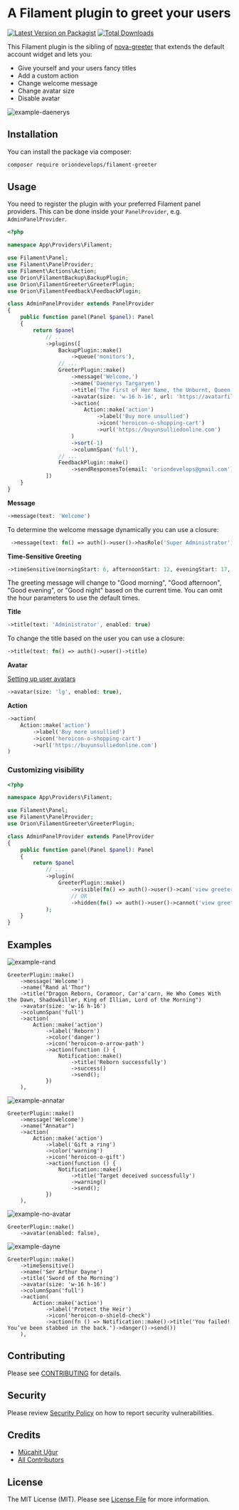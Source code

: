# A Filament plugin to greet your users

[![Latest Version on Packagist](https://img.shields.io/packagist/v/oriondevelops/filament-greeter.svg?style=flat-square)](https://packagist.org/packages/oriondevelops/filament-greeter)
[![Total Downloads](https://img.shields.io/packagist/dt/oriondevelops/filament-greeter.svg?style=flat-square)](https://packagist.org/packages/oriondevelops/filament-greeter)

This Filament plugin is the sibling of [nova-greeter](https://github.com/oriondevelops/nova-greeter) that extends the default account widget and lets you:

- Give yourself and your users fancy titles
- Add a custom action
- Change welcome message
- Change avatar size
- Disable avatar

![example-daenerys](https://raw.githubusercontent.com/oriondevelops/filament-greeter/main/docs/example-daenerys.png)

## Installation

You can install the package via composer:

```bash
composer require oriondevelops/filament-greeter
```

## Usage

You need to register the plugin with your preferred Filament panel providers. This can be done inside your `PanelProvider`, e.g. `AdminPanelProvider`.

```php
<?php

namespace App\Providers\Filament;

use Filament\Panel;
use Filament\PanelProvider;
use Filament\Actions\Action;
use Orion\FilamentBackup\BackupPlugin;
use Orion\FilamentGreeter\GreeterPlugin;
use Orion\FilamentFeedback\FeedbackPlugin;

class AdminPanelProvider extends PanelProvider
{
    public function panel(Panel $panel): Panel
    {
        return $panel
            // ...
            ->plugins([
                BackupPlugin::make()
                    ->queue('monitors'),
                // ...    
                GreeterPlugin::make()
                    ->message('Welcome,')
                    ->name('Daenerys Targaryen')
                    ->title('The First of Her Name, the Unburnt, Queen of Meereen, Queen of the Andals and the Rhoynar and the First Men, Khalisee of the Great Grass Sea, Breaker of Chains and Mother of Dragons')
                    ->avatar(size: 'w-16 h-16', url: 'https://avatarfiles.alphacoders.com/236/236674.jpg')
                    ->action(
                        Action::make('action')
                            ->label('Buy more unsullied')
                            ->icon('heroicon-o-shopping-cart')
                            ->url('https://buyunsulliedonline.com')
                    )
                    ->sort(-1)
                    ->columnSpan('full'),
                // ...
                FeedbackPlugin::make()
                    ->sendResponsesTo(email: 'oriondevelops@gmail.com'),
            ])
    }
}
```

**Message**

```php
->message(text: 'Welcome')
```

To determine the welcome message dynamically you can use a closure:

```php
 ->message(text: fn() => auth()->user()->hasRole('Super Administrator') ? __('Welcome my lord') : __('Welcome'))
```

**Time-Sensitive Greeting**

```php
->timeSensitive(morningStart: 6, afternoonStart: 12, eveningStart: 17, nightStart: 22)
```

The greeting message will change to "Good morning", "Good afternoon", "Good evening", or "Good night" based on the current time. You can omit the hour parameters to use the default times.

**Title**

```php
->title(text: 'Administrator', enabled: true)
```

To change the title based on the user you can use a closure:

```php
->title(text: fn() => auth()->user()->title)
```

**Avatar**

[Setting up user avatars](https://filamentphp.com/docs/3.x/panels/users#setting-up-user-avatars)

```php
->avatar(size: 'lg', enabled: true),
```

**Action**

```php
->action(
    Action::make('action')
        ->label('Buy more unsullied')
        ->icon('heroicon-o-shopping-cart')
        ->url('https://buyunsulliedonline.com')
)
```

### Customizing visibility

```php
<?php

namespace App\Providers\Filament;

use Filament\Panel;
use Filament\PanelProvider;
use Orion\FilamentGreeter\GreeterPlugin;

class AdminPanelProvider extends PanelProvider
{
    public function panel(Panel $panel): Panel
    {
        return $panel
            // ...
            ->plugin(
                GreeterPlugin::make()
                    ->visible(fn() => auth()->user()->can('view greeter'))
                    // OR
                    ->hidden(fn() => auth()->user()->cannot('view greeter')),
            );
    }
}
```

## Examples

![example-rand](https://raw.githubusercontent.com/oriondevelops/filament-greeter/main/docs/example-rand.png)

```
GreeterPlugin::make()
    ->message('Welcome')
    ->name("Rand al'Thor")
    ->title("Dragon Reborn, Coramoor, Car'a'carn, He Who Comes With the Dawn, Shadowkiller, King of Illian, Lord of the Morning")
    ->avatar(size: 'w-16 h-16')
    ->columnSpan('full')
    ->action(
        Action::make('action')
            ->label('Reborn')
            ->color('danger')
            ->icon('heroicon-o-arrow-path')
            ->action(function () {
                Notification::make()
                    ->title('Reborn successfully')
                    ->success()
                    ->send();
            })
    ),
```

![example-annatar](https://raw.githubusercontent.com/oriondevelops/filament-greeter/main/docs/example-annatar.png)

```
GreeterPlugin::make()
    ->message('Welcome')
    ->name("Annatar")
    ->action(
        Action::make('action')
            ->label('Gift a ring')
            ->color('warning')
            ->icon('heroicon-o-gift')
            ->action(function () {
                Notification::make()
                    ->title('Target deceived successfully')
                    ->warning()
                    ->send();
            })
    ),
```

![example-no-avatar](https://raw.githubusercontent.com/oriondevelops/filament-greeter/main/docs/example-no-avatar.png)

```
GreeterPlugin::make()
    ->avatar(enabled: false),
```

![example-dayne](https://raw.githubusercontent.com/oriondevelops/filament-greeter/refs/heads/main/docs/example-dayne.png)

```
GreeterPlugin::make()
    ->timeSensitive()
    ->name('Ser Arthur Dayne')
    ->title('Sword of the Morning')
    ->avatar(size: 'w-16 h-16')
    ->columnSpan('full')
    ->action(
        Action::make('action')
            ->label('Protect the Heir')
            ->icon('heroicon-o-shield-check')
            ->action(fn () => Notification::make()->title('You failed! You’ve been stabbed in the back.')->danger()->send())
    ),
```

## Contributing

Please see [CONTRIBUTING](.github/CONTRIBUTING.md) for details.

## Security

Please review [Security Policy](.github/SECURITY.md) on how to report security vulnerabilities.

## Credits

- [Mücahit Uğur](https://github.com/oriondevelops)
- [All Contributors](https://github.com/oriondevelops/filament-greeter/contributors)

## License

The MIT License (MIT). Please see [License File](LICENSE.md) for more information.

